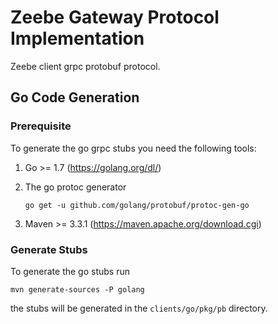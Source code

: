 # Zeebe Gateway Protocol Implementation

Zeebe client grpc protobuf protocol.

## Go Code Generation

### Prerequisite

To generate the go grpc stubs you need the following tools:

1. Go >= 1.7 (https://golang.org/dl/)
2. The go protoc generator

   ```
   go get -u github.com/golang/protobuf/protoc-gen-go
   ```
3. Maven >= 3.3.1 (https://maven.apache.org/download.cgi)

### Generate Stubs

To generate the go stubs run

```
mvn generate-sources -P golang
```

the stubs will be generated in the `clients/go/pkg/pb` directory.

